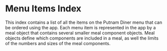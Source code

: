 # Menu Items Index

This index contains a list of all the items on the Putnam Diner menu that can be ordered using the app. Each menu item is represented in the app by a meal
object that contains several smaller meal component objects. Meal objects define which components are included in a meal, as well the limits of the numbers
and sizes of the meal components.
